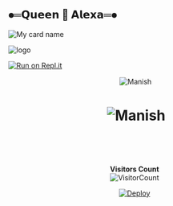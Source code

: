 ## ⦁═𝗤𝘂𝗲𝗲𝗻 👸 𝗔𝗹𝗲𝘅𝗮═⦁


![My card name](https://cardivo.vercel.app/api?name=CUZIER%20-%20X&description=Hi,%25Welcome%25To%25My%20Profile%20❤&image=https://telegra.ph/file/82e38f9dd5af4a28f975b.jpg/images?q=tbn:ANd9GcR7aMC3bf4bg4l_nhYS2Un9FXbFYcB4T83Shjk8xSUZDh_D61LFpzbpeqLW&s=10?v=4&backgroundColor=%24ecf0f1&instagram=___En____Cuzier___&linkedin=___En____Cuzier___&github=Queen-Alexa&Whatsapp=@+94770828171&pattern=leaf&colorPattern=%23eaeaea)



 ![logo](https://telegra.ph/file/82e38f9dd5af4a28f975b.jpg) 



[![Run on Repl.it](resources/gif/qr-scan.gif)](https://replit.com/@RavinduManoj/Queen-Sew-QR-Code)
<div align="center">
<p>&nbsp;<img align="center" src="https://github-readme-stats.vercel.app/api?username=manishkumar1601&show_icons=true&theme=nightowl" alt="Manish" /></p>

  <h1 align="center"><b> <p>&nbsp;<img align="center" src="https://github-readme-stats.vercel.app/api/top-langs/?username=manishkumar1601&theme=algolia&layout=compact&langs_count=10&hide_border=true&show_icons=true" alt="Manish"/></p></a><br> </b></h1>



**Visitors Count**  
![VisitorCount](https://profile-counter.glitch.me/{queenalexa2}/count.svg) 
                                                             
 [![Deploy](https://www.herokucdn.com/deploy/button.svg)](https://heroku.com/deploy?template=https://github.com/xneon2/Hashzi-X)
